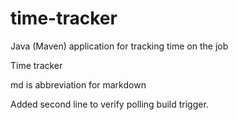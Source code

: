 # time-tracker
Java (Maven) application for tracking time on the job

Time tracker

md is abbreviation for markdown

Added second line to verify polling build trigger.

